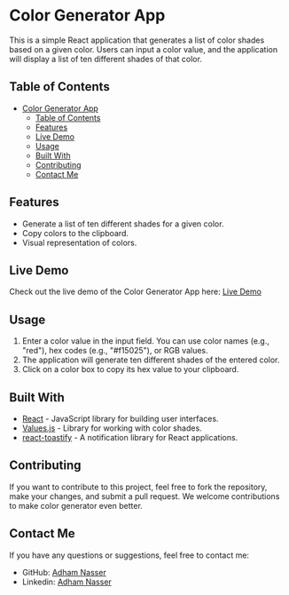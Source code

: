 # Color Generator App

This is a simple React application that generates a list of color shades based on a given color. Users can input a color value, and the application will display a list of ten different shades of that color.

## Table of Contents

- [Color Generator App](#color-generator-app)
  - [Table of Contents](#table-of-contents)
  - [Features](#features)
  - [Live Demo](#live-demo)
  - [Usage](#usage)
  - [Built With](#built-with)
  - [Contributing](#contributing)
  - [Contact Me](#contact-me)

## Features

- Generate a list of ten different shades for a given color.
- Copy colors to the clipboard.
- Visual representation of colors.

## Live Demo

Check out the live demo of the Color Generator App here: [Live Demo](https://color-generator-plum-mu.vercel.app/)

## Usage

1. Enter a color value in the input field. You can use color names (e.g., "red"), hex codes (e.g., "#f15025"), or RGB values.
2. The application will generate ten different shades of the entered color.
3. Click on a color box to copy its hex value to your clipboard.

## Built With

- [React](https://reactjs.org/) - JavaScript library for building user interfaces.
- [Values.js](https://github.com/noeldelgado/values.js) - Library for working with color shades.
- [react-toastify](https://github.com/fkhadra/react-toastify) - A notification library for React applications.

## Contributing

If you want to contribute to this project, feel free to fork the repository, make your changes, and submit a pull request. We welcome contributions to make color generator even better.

## Contact Me

If you have any questions or suggestions, feel free to contact me:

- GitHub: [Adham Nasser](https://github.com/Adhamxiii)
- Linkedin: [Adham Nasser](https://www.linkedin.com/in/adhamnasser/)
